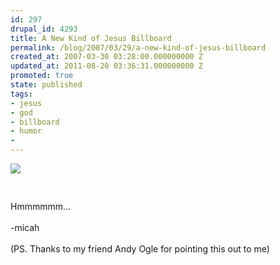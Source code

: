 ```yaml
---
id: 297
drupal_id: 4293
title: A New Kind of Jesus Billboard
permalink: /blog/2007/03/29/a-new-kind-of-jesus-billboard
created_at: 2007-03-30 03:28:00.000000000 Z
updated_at: 2011-08-20 03:36:31.000000000 Z
promoted: true
state: published
tags:
- jesus
- god
- billboard
- humor
- 
---
```

<a href="http://bp2.blogger.com/_RkQnU8sPjpM/Rg0QneIGLYI/AAAAAAAAAAM/wBa-xPVBtnQ/s1600-h/ill-be-back.jpg"><img style="display:block;text-align:center;cursor:hand;margin:0 auto 10px;" src="http://bp2.blogger.com/_RkQnU8sPjpM/Rg0QneIGLYI/AAAAAAAAAAM/wBa-xPVBtnQ/s320/ill-be-back.jpg" border="0" /></a><br /><br />Hmmmmmm...<br /><br />-micah<br /><br />(PS. Thanks to my friend Andy Ogle for pointing this out to me)
